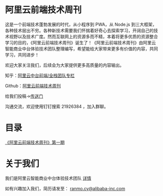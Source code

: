 # 阿里云前端技术周刊

这是一个前端技术蓬勃发展的时代，从小程序到 PWA，从 Node.js 到三大框架，各种技术层出不穷。各种新技术需要我们怀揣着好奇心去探索学习，开阔自己的技术视野以及技术广度。然而互联网上的资源多而不精，本着将更多优质的资源整合学习的目的，《阿里云前端技术周刊》诞生了！《阿里云前端技术周刊》由阿里云智能商业中台体验技术团队整理编写，希望能给大家带来更多有价值的内容，共同学习，共同进步！

欢迎大家关注我们，后续会为大家提供更多高质量的内容输出。

知乎：[阿里云中台前端/全栈团队专栏](https://zhuanlan.zhihu.com/aliyun)

Github：[阿里云前端技术周刊](https://github.com/aliyunfe/weekly)

给我们投稿->[传送门](https://github.com/aliyunfe/weekly/issues/new)

沟通交流，欢迎使用钉钉搜索 21926384 ，加入群聊。

# 目录

[《阿里云前端技术周刊》第一期](./weekly/《阿里云前端技术周刊》第一期.md)

# 关于我们

我们是阿里云智能商业中台体验技术团队 [详情](https://github.com/aliyunfe/weekly/blob/master/about.md)

如有兴趣加入我们，简历请发至： ranmo.cy@alibaba-inc.com